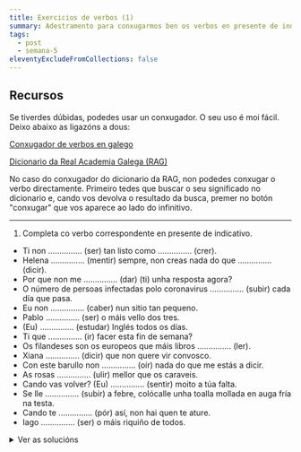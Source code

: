 ```yaml
---
title: Exercicios de verbos (1)
summary: Adestramento para conxugarmos ben os verbos en presente de indicativo
tags:
  - post
  - semana-5
eleventyExcludeFromCollections: false
---
```

## Recursos

Se tiverdes dúbidas, podedes usar un conxugador. O seu uso é moi fácil. Deixo abaixo as ligazóns a dous:

[Conxugador de verbos en galego](http://cotovia.org/proxecto/conxugador/index.html)

[Dicionario da Real Academia Galega (RAG)](https://academia.gal/dicionario/)

No caso do conxugador do dicionario da RAG, non podedes conxugar o verbo directamente. Primeiro tedes que buscar o seu significado no dicionario e, cando vos devolva o resultado da busca, premer no botón  "conxugar" que vos aparece ao lado do infinitivo.

- - -

1. Completa co verbo correspondente en presente de indicativo.

- Ti non ............... (ser) tan listo como ............... (crer).
- Helena ............... (mentir) sempre, non creas nada do que ............... (dicir).
- Por que non me ............... (dar) (ti) unha resposta agora?
- O número de persoas infectadas polo coronavirus ............... (subir) cada día que pasa.
- Eu non ............... (caber) nun sitio tan pequeno.
- Pablo ............... (ser) o máis vello dos tres.
- (Eu) ............... (estudar) Inglés todos os días.
- Ti que ............... (ir) facer esta fin de semana?
- Os filandeses son os europeos que máis libros ............... (ler).
- Xiana ............... (dicir) que non quere vir convosco.
- Con este barullo non ............... (oír) nada do que me estás a dicir.
- As rosas ............... (ulir) mellor que os caraveis.
- Cando vas volver? (Eu) ............... (sentir) moito a túa falta.
- Se lle ............... (subir) a febre, colócalle unha toalla mollada en auga fría na testa.
- Cando te ............... (pór) así, non hai quen te ature.
- Iago ............... (ser) o máis riquiño de todos.

<details>
<summary>Ver as solucións</summary>   

- Ti non **es** (ser) tan listo como **cres** (crer).
- Helena **mente** (mentir) sempre, non creas nada do que **di** (dicir).
- Por que non me **dás** (dar) (ti) unha resposta agora?
- O número de persoas infectadas polo coronavirus **sobe** (subir) cada día que pasa.
- Eu non **caibo** (caber) nun sitio tan pequeno. 
- Pablo **é** (ser) o máis vello dos tres.
- (Eu) **estudo** (estudar) dúas horas todos os días.
- Ti que **vas** (ir) facer esta fin de semana?
- Os filandeses son os europeos que máis libros **len** (ler).
- Xiana **di** (dicir) que non quere vir convosco.
- Con este barullo non **oio** (oír) nada do que me estás a dicir.
- As rosas **olen** (ulir) mellor que os caraveis.
- Cando vas volver? (Eu) **sinto** (sentir) moito a túa falta. 
- Se lle **sobe** (subir) a febre, colócalle unha toalla mollada en auga fría na testa.
- Cando te **pos** (pór) así, non hai quen te ature.

</details>